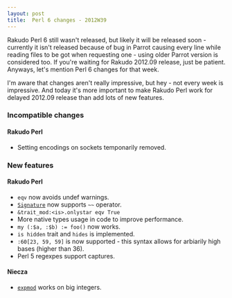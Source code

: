 ```yaml
---
layout: post
title:  Perl 6 changes - 2012W39
---
```

Rakudo Perl 6 still wasn't released, but likely it will be released
soon - currently it isn't released because of bug in Parrot causing
every line while reading files to be got when requesting one - using
older Parrot version is considered too. If you're waiting for Rakudo
2012.09 release, just be patient. Anyways, let's mention Perl 6 changes
for that week.

I'm aware that changes aren't really impressive, but hey - not every
week is impressive. And today it's more important to make Rakudo Perl
work for delayed 2012.09 release than add lots of new features.

### Incompatible changes
#### Rakudo Perl
* Setting encodings on sockets temponarily removed.

### New features
#### Rakudo Perl
* `eqv` now avoids undef warnings.
* [`Signature`][Signature] now supports `~~` operator.
* `&trait_mod:<is>.onlystar eqv True`
* More native types usage in code to improve performance.
* `my (:$a, :$b) := foo()` now works.
* `is hidden` trait and `hides` is implemented.
* `:60[23, 59, 59]` is now supported - this syntax allows for arbiarily
  high bases (higher than 36).
* Perl 5 regexpes support captures.

#### Niecza
* [`expmod`][expmod] works on big integers.

[expmod]: http://doc.perl6.org/type/Int#expmod "Perl 6: The documentation for Int.expmod"
[Signature]: http://doc.perl6.org/type/Signature "Perl 6: The documentation for Signature"
